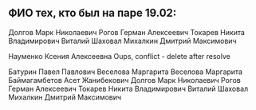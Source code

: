 ## ФИО тех, кто был на паре 19.02:

Долгов Марк Николаевич
Рогов Герман Алексеевич
Токарев Никита Владимирович
Виталий Шаховал
Михалкин Дмитрий Максимович

Науменко Ксения Алексеевна
Oups, conflict - delete after resolve

Батурин Павел Павлович
Веселова Маргарита
Веселова Маргарита
Баймагамбетов Асет Жанибекович
Долгов Марк Николаевич
Рогов Герман Алексеевич
Токарев Никита Владимирович
Виталий Шаховал
Михалкин Дмитрий Максимович



